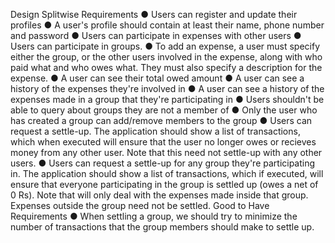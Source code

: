 Design Splitwise
Requirements
● Users can register and update their profiles
● A user's profile should contain at least their name, phone number and password
● Users can participate in expenses with other users
● Users can participate in groups.
● To add an expense, a user must specify either the group, or the other users involved in
the expense, along with who paid what and who owes what. They must also specify a
description for the expense.
● A user can see their total owed amount
● A user can see a history of the expenses they're involved in
● A user can see a history of the expenses made in a group that they're participating in
● Users shouldn't be able to query about groups they are not a member of
● Only the user who has created a group can add/remove members to the group
● Users can request a settle-up. The application should show a list of transactions, which
when executed will ensure that the user no longer owes or recieves money from any
other user. Note that this need not settle-up with any other users.
● Users can request a settle-up for any group they're participating in. The application
should show a list of transactions, which if executed, will ensure that everyone participating in the group is settled up (owes a net of 0 Rs). Note that will only deal with the expenses made inside that group. Expenses outside the group need not be settled. Good to Have Requirements
● When settling a group, we should try to minimize the number of transactions that the group members should make to settle up.